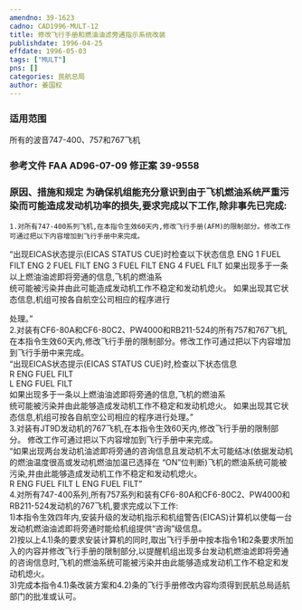 ```yaml
---
amendno: 39-1623  
cadno: CAD1996-MULT-12  
title: 修改飞行手册和燃油油滤旁通指示系统改装  
publishdate: 1996-04-25  
effdate: 1996-05-03  
tags: ["MULT"]  
pns: []  
categories: 民航总局  
author: 姜国权  
---
```

  
### 适用范围  
所有的波音747-400、757和767飞机  
  
<!--more-->  
### 参考文件    FAA AD96-07-09 修正案 39-9558  
  
### 原因、措施和规定 为确保机组能充分意识到由于飞机燃油系统严重污染而可能造成发动机功率的损失,要求完成以下工作,除非事先已完成:  
    1.对所有747-400系列飞机,在本指令生效60天内,修改飞行手册(AFM)的限制部分。修改工作可通过把以下内容增加到飞行手册中来完成。  
“出现EICAS状态提示(EICAS STATUS CUE)时检查以下状态信息 ENG 1 FUEL FILT ENG 2 FUEL FILT ENG 3 FUEL FILT ENG 4 FUEL FILT     如果出现多于一条以上燃油油滤即将旁通的信息,飞机的燃油系  
统可能被污染并由此可能造成发动机工作不稳定和发动机熄火。     如果出现其它状态信息,机组可按各自航空公司相应的程序进行  
      
处理。”  
    2.对装有CF6-80A和CF6-80C2、PW4000和RB211-524的所有757和767飞机,在本指令生效60天内,修改飞行手册的限制部分。修改工作可通过把以下内容增加到飞行手册中来完成。  
“出现EICAS状态提示(EICAS STATUS CUE)时,检查以下状态信息  
R ENG FUEL FILT  
L ENG FUEL FILT  
    如果出现多于一条以上燃油油滤即将旁通的信息,飞机的燃油系  
统可能被污染并由此能够造成发动机工作不稳定和发动机熄火。     如果出现其它状态信息,机组可按各自航空公司相应的程序进行处理。”  
    3.对装有JT9D发动机的767飞机,在本指令生效60天内,修改飞行手册的限制部分。 修改工作可通过把以下内容增加到飞行手册中来完成。  
“如果出现两台发动机油滤即将旁通的咨询信息且发动机不太可能结冰(依据发动机的燃油温度很高或发动机燃油加温已选择在 “ON”位判断)飞机的燃油系统可能被污染,并由此能够造成发动机工作不稳定和发动机熄火。  
R ENG FUEL FILT L ENG FUEL FILT”  
    4.对所有747-400系列,所有757系列和装有CF6-80A和CF6-80C2、PW4000和RB211-524发动机的767飞机,要求完成以下工作:  
    1)本指令生效四年内,安装升级的发动机指示和机组警告(EICAS)计算机以使每一台发动机燃油油滤即将旁通时能给机组提供“咨询”级信息。  
    2)按以上4.1)条的要求安装计算机的同时,取出飞行手册中按本指令1和2条要求所加入的内容并修改飞行手册的限制部分,以提醒机组出现多台发动机燃油滤即将旁通的咨询信息时,飞机的燃油系统可能被污染并由此能够造成发动机工作不稳定和发动机熄火。  
    3)完成本指令4.1)条改装方案和4.2)条的飞行手册修改内容均须得到民航总局适航部门的批准或认可。  
  
